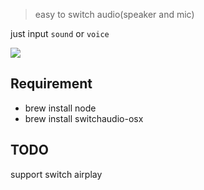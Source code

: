 > easy to switch audio(speaker and mic)

just input `sound` or `voice`

![](./screenshot.gif)

## Requirement

- brew install node
- brew install switchaudio-osx

## TODO

support switch airplay

